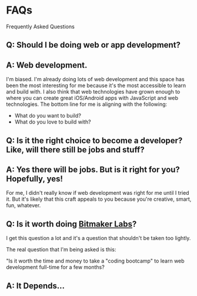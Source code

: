 # FAQs
Frequently Asked Questions

## Q: Should I be doing web or app development? 

## A: Web development. 

I'm biased. I'm already doing lots of web development and this space has been the most interesting for me because it's the most accessible to learn and build with. I also think that web technologies have grown enough to where you can create great iOS/Android apps with JavaScript and web technologies. The bottom line for me is aligning with the following: 
* What do you want to build? 
* What do you love to build with? 

## Q: Is it the right choice to become a developer? Like, will there still be jobs and stuff?

## A: Yes there will be jobs. But is it right for you? Hopefully, yes!

For me, I didn't really know if web development was right for me until I tried it.
But it's likely that this craft appeals to you because you're creative, smart, fun, whatever.

## Q: Is it worth doing [Bitmaker Labs](https://bitmakerlabs.com/)? 

I get this question a lot and it's a question that shouldn't be taken too lightly. 

The real question that I'm being asked is this: 

"Is it worth the time and money to take a "coding bootcamp" to learn web development full-time for a few months?

## A: It Depends...

